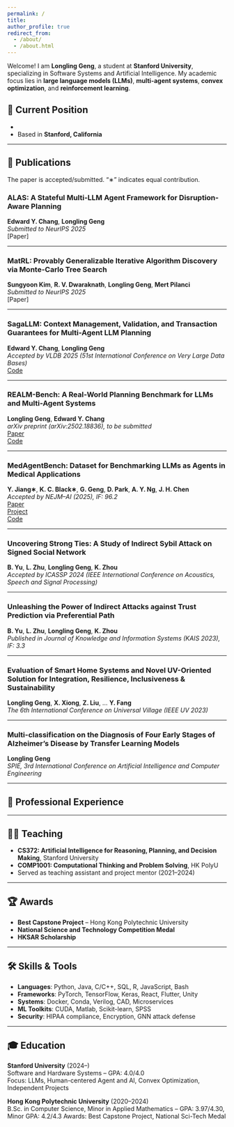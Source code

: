 ```yaml
---
permalink: /
title: 
author_profile: true
redirect_from: 
  - /about/
  - /about.html
---
```


Welcome! I am **Longling Geng**, a student at **Stanford University**, specializing in Software Systems and Artificial Intelligence. My academic focus lies in **large language models (LLMs)**, **multi-agent systems**, **convex optimization**, and **reinforcement learning**.

## 📍 Current Position

- <!-- **Research Assistant**, Stanford OVAL Lab, Stanford InfoLab, Prof. Mert's Group, Hazy Research, and Stanford ML Group. -->
- Based in **Stanford, California**

---

## 📄 Publications  
The paper is accepted/submitted. “∗” indicates equal contribution.

### ALAS: A Stateful Multi-LLM Agent Framework for Disruption-Aware Planning  
**Edward Y. Chang**, **Longling Geng**  
*Submitted to NeurIPS 2025*  
[Paper]

---

### MatRL: Provably Generalizable Iterative Algorithm Discovery via Monte-Carlo Tree Search  
**Sungyoon Kim**, **R. V. Dwaraknath**, **Longling Geng**, **Mert Pilanci**  
*Submitted to NeurIPS 2025*  
[Paper]

--- 

### SagaLLM: Context Management, Validation, and Transaction Guarantees for Multi-Agent LLM Planning  
**Edward Y. Chang**, **Longling Geng**  
*Accepted by VLDB 2025 (51st International Conference on Very Large Data Bases)*  
[Code](https://github.com/genglongling/SagaLLM)

---

### REALM-Bench: A Real-World Planning Benchmark for LLMs and Multi-Agent Systems  
**Longling Geng**, **Edward Y. Chang**  
*arXiv preprint (arXiv:2502.18836), to be submitted*  
[Paper](https://doi.org/10.48550/arXiv.2502.18836)  
[Code](https://github.com/genglongling/REALM-Bench)

---

### MedAgentBench: Dataset for Benchmarking LLMs as Agents in Medical Applications  
**Y. Jiang∗**, **K. C. Black∗**, **G. Geng**, **D. Park**, **A. Y. Ng**, **J. H. Chen**  
*Accepted by NEJM–AI (2025), IF: 96.2*  
[Paper](https://doi.org/10.48550/arXiv.2501.14654)  
[Project](https://stanfordmlgroup.github.io/projects/medagentbench/)  
[Code](https://github.com/stanfordmlgroup/MedAgentBench)

---

### Uncovering Strong Ties: A Study of Indirect Sybil Attack on Signed Social Network  
**B. Yu**, **L. Zhu**, **Longling Geng**, **K. Zhou**  
*Accepted by ICASSP 2024 (IEEE International Conference on Acoustics, Speech and Signal Processing)*

---

### Unleashing the Power of Indirect Attacks against Trust Prediction via Preferential Path  
**B. Yu**, **L. Zhu**, **Longling Geng**, **K. Zhou**  
*Published in Journal of Knowledge and Information Systems (KAIS 2023), IF: 3.3*

---

### Evaluation of Smart Home Systems and Novel UV-Oriented Solution for Integration, Resilience, Inclusiveness & Sustainability  
**Longling Geng**, **X. Xiong**, **Z. Liu**, … **Y. Fang**  
*The 6th International Conference on Universal Village (IEEE UV 2023)*

---

### Multi-classification on the Diagnosis of Four Early Stages of Alzheimer’s Disease by Transfer Learning Models  
**Longling Geng**  
*SPIE, 3rd International Conference on Artificial Intelligence and Computer Engineering*


---

## 💼 Professional Experience

---

## 🧑‍🏫 Teaching

- **CS372: Artificial Intelligence for Reasoning, Planning, and Decision Making**, Stanford University
- **COMP1001: Computational Thinking and Problem Solving**, HK PolyU  
- Served as teaching assistant and project mentor (2021–2024)

---

## 🏆 Awards

- **Best Capstone Project** – Hong Kong Polytechnic University  
- **National Science and Technology Competition Medal**  
- **HKSAR Scholarship**

---

## 🛠 Skills & Tools

- **Languages**: Python, Java, C/C++, SQL, R, JavaScript, Bash
- **Frameworks**: PyTorch, TensorFlow, Keras, React, Flutter, Unity
- **Systems**: Docker, Conda, Verilog, CAD, Microservices
- **ML Toolkits**: CUDA, Matlab, Scikit-learn, SPSS
- **Security**: HIPAA compliance, Encryption, GNN attack defense

---

## 🎓 Education

**Stanford University** (2024–)  
Software and Hardware Systems – GPA: 4.0/4.0  
Focus: LLMs, Human-centered Agent and AI, Convex Optimization, Independent Projects

**Hong Kong Polytechnic University** (2020–2024)  
B.Sc. in Computer Science, Minor in Applied Mathematics – GPA: 3.97/4.30, Minor GPA: 4.2/4.3
Awards: Best Capstone Project, National Sci-Tech Medal


